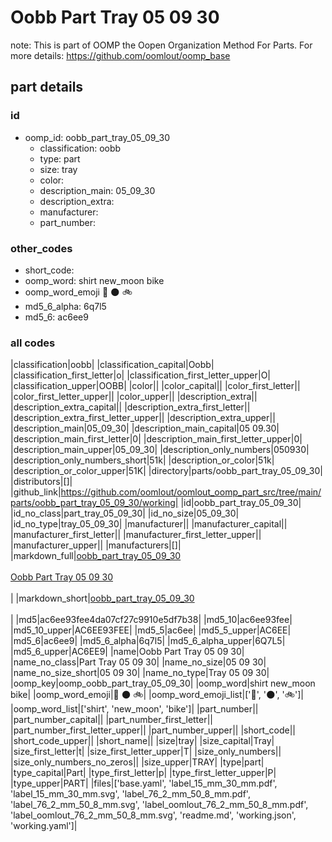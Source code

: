 # Oobb Part Tray 05 09 30  

note: This is part of OOMP the Oopen Organization Method For Parts. For more details: https://github.com/oomlout/oomp_base

##  part details





### id
* oomp_id: oobb_part_tray_05_09_30
  * classification: oobb
  * type: part
  * size: tray
  * color: 
  * description_main: 05_09_30
  * description_extra: 
  * manufacturer: 
  * part_number: 

### other_codes
* short_code: 
* oomp_word: shirt new_moon bike
* oomp_word_emoji :shirt: :new_moon: :bike:
* md5_6_alpha: 6q7l5
* md5_6: ac6ee9

### all codes 
|classification|oobb|
|classification_capital|Oobb|
|classification_first_letter|o|
|classification_first_letter_upper|O|
|classification_upper|OOBB|
|color||
|color_capital||
|color_first_letter||
|color_first_letter_upper||
|color_upper||
|description_extra||
|description_extra_capital||
|description_extra_first_letter||
|description_extra_first_letter_upper||
|description_extra_upper||
|description_main|05_09_30|
|description_main_capital|05 09.30|
|description_main_first_letter|0|
|description_main_first_letter_upper|0|
|description_main_upper|05_09_30|
|description_only_numbers|050930|
|description_only_numbers_short|51k|
|description_or_color|51k|
|description_or_color_upper|51K|
|directory|parts/oobb_part_tray_05_09_30|
|distributors|[]|
|github_link|https://github.com/oomlout/oomlout_oomp_part_src/tree/main/parts/oobb_part_tray_05_09_30/working|
|id|oobb_part_tray_05_09_30|
|id_no_class|part_tray_05_09_30|
|id_no_size|05_09_30|
|id_no_type|tray_05_09_30|
|manufacturer||
|manufacturer_capital||
|manufacturer_first_letter||
|manufacturer_first_letter_upper||
|manufacturer_upper||
|manufacturers|[]|
|markdown_full|[oobb_part_tray_05_09_30](https://github.com/oomlout/oomlout_oomp_part_src/tree/main/parts/oobb_part_tray_05_09_30/working)<br>[](https://github.com/oomlout/oomlout_oomp_part_src/tree/main/parts/oobb_part_tray_05_09_30/working)<br>[Oobb Part Tray 05 09 30](https://github.com/oomlout/oomlout_oomp_part_src/tree/main/parts/oobb_part_tray_05_09_30/working)<br><br>|
|markdown_short|[oobb_part_tray_05_09_30](https://github.com/oomlout/oomlout_oomp_part_src/tree/main/parts/oobb_part_tray_05_09_30/working)<br><br>|
|md5|ac6ee93fee4da07cf27c9910e5df7b38|
|md5_10|ac6ee93fee|
|md5_10_upper|AC6EE93FEE|
|md5_5|ac6ee|
|md5_5_upper|AC6EE|
|md5_6|ac6ee9|
|md5_6_alpha|6q7l5|
|md5_6_alpha_upper|6Q7L5|
|md5_6_upper|AC6EE9|
|name|Oobb Part Tray 05 09 30|
|name_no_class|Part Tray 05 09 30|
|name_no_size|05 09 30|
|name_no_size_short|05 09 30|
|name_no_type|Tray 05 09 30|
|oomp_key|oomp_oobb_part_tray_05_09_30|
|oomp_word|shirt new_moon bike|
|oomp_word_emoji|:shirt: :new_moon: :bike:|
|oomp_word_emoji_list|[':shirt:', ':new_moon:', ':bike:']|
|oomp_word_list|['shirt', 'new_moon', 'bike']|
|part_number||
|part_number_capital||
|part_number_first_letter||
|part_number_first_letter_upper||
|part_number_upper||
|short_code||
|short_code_upper||
|short_name||
|size|tray|
|size_capital|Tray|
|size_first_letter|t|
|size_first_letter_upper|T|
|size_only_numbers||
|size_only_numbers_no_zeros||
|size_upper|TRAY|
|type|part|
|type_capital|Part|
|type_first_letter|p|
|type_first_letter_upper|P|
|type_upper|PART|
|files|['base.yaml', 'label_15_mm_30_mm.pdf', 'label_15_mm_30_mm.svg', 'label_76_2_mm_50_8_mm.pdf', 'label_76_2_mm_50_8_mm.svg', 'label_oomlout_76_2_mm_50_8_mm.pdf', 'label_oomlout_76_2_mm_50_8_mm.svg', 'readme.md', 'working.json', 'working.yaml']|
